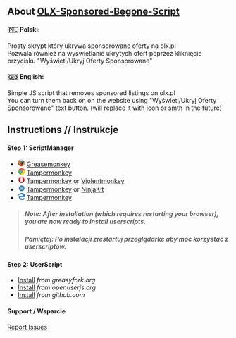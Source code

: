 ## About [OLX-Sponsored-Begone-Script](https://github.com/b13kjack/OLX-Sponsored-Begone-Script)



####  🇵🇱 Polski:

Prosty skrypt który ukrywa sponsorowane oferty na olx.pl<br>
Pozwala również na wyświetlanie ukrytych ofert poprzez kliknięcie przycisku "Wyświetl/Ukryj Oferty Sponsorowane" 

#### 🇬🇧 English:
Simple JS script that removes sponsored listings on olx.pl<br>
You can turn them back on on the website using "Wyświetl/Ukryj Oferty Sponsorowane" text button. (will replace it with icon or smth in the future)

## Instructions // Instrukcje

#### Step 1: ScriptManager
* ![](https://raw.githubusercontent.com/b13kjack/OLX-Sponsored-Begone-Script/main/misc/firefox.png) [Greasemonkey](https://addons.mozilla.org/firefox/addon/greasemonkey/)
* ![](https://raw.githubusercontent.com/b13kjack/OLX-Sponsored-Begone-Script/main/misc/chrome.png) [Tampermonkey](https://chrome.google.com/webstore/detail/tampermonkey/dhdgffkkebhmkfjojejmpbldmpobfkfo)
* ![](https://raw.githubusercontent.com/b13kjack/OLX-Sponsored-Begone-Script/main/misc/opera.png) [Tampermonkey](https://addons.opera.com/extensions/details/tampermonkey-beta/) or [Violentmonkey](https://addons.opera.com/extensions/details/violent-monkey/) 
* ![](https://raw.githubusercontent.com/b13kjack/OLX-Sponsored-Begone-Script/main/misc/safari.png) [Tampermonkey](https://safari.tampermonkey.net/tampermonkey.safariextz) or [NinjaKit](https://github.com/os0x/NinjaKit)
* ![](https://raw.githubusercontent.com/b13kjack/OLX-Sponsored-Begone-Script/main/misc/msedge.png) [Tampermonkey](https://www.microsoft.com/store/p/tampermonkey/9nblggh5162s)

> ##### Note: After installation (which requires restarting your browser), you are now ready to install userscripts.
> ##### Pamiętaj: Po instalacji zrestartuj przeglądarke aby móc korzystać z userscriptów.

#### Step 2: UserScript
* [Install](https://greasyfork.org/en/scripts/486980-olx-sponsored-begone/code) *from greasyfork.org*
* [Install](https://openuserjs.org/install/b13kjack/OLX_Sponsored_Begone.user.js) *from openuserjs.org*
* [Install](https://raw.githubusercontent.com/b13kjack/OLX-Sponsored-Begone-Script/main/olx-sponsored-begone.user.js) *from github.com*

#### Support / Wsparcie
[Report Issues](https://github.com/reek/anti-adblock-killer/issues)

